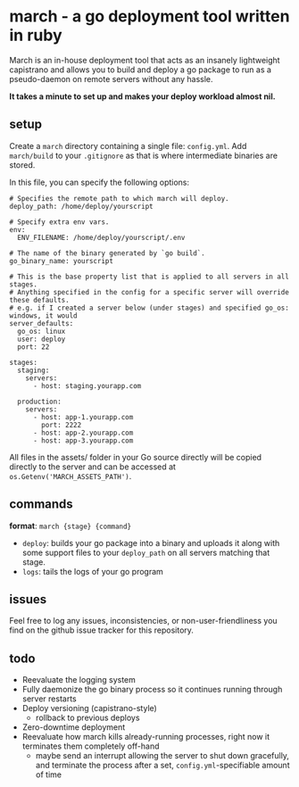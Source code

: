 # march - a go deployment tool written in ruby

March is an in-house deployment tool that acts as an insanely lightweight capistrano and allows you to build and deploy
a go package to run as a pseudo-daemon on remote servers without any hassle.

**It takes a minute to set up and makes your deploy workload almost nil.**

## setup

Create a `march` directory containing a single file: `config.yml`. Add `march/build` to your `.gitignore` as that is 
where intermediate binaries are stored.

In this file, you can specify the following options:

    # Specifies the remote path to which march will deploy.
    deploy_path: /home/deploy/yourscript
    
    # Specify extra env vars. 
    env:
      ENV_FILENAME: /home/deploy/yourscript/.env
    
    # The name of the binary generated by `go build`. 
    go_binary_name: yourscript
       
    # This is the base property list that is applied to all servers in all stages.
    # Anything specified in the config for a specific server will override these defaults.
    # e.g. if I created a server below (under stages) and specified go_os: windows, it would 
    server_defaults:
      go_os: linux
      user: deploy
      port: 22
    
    stages:
      staging:
        servers:
          - host: staging.yourapp.com
    
      production:
        servers:
          - host: app-1.yourapp.com
            port: 2222
          - host: app-2.yourapp.com
          - host: app-3.yourapp.com

All files in the assets/ folder in your Go source directly will be copied directly to the server and can be accessed at
`os.Getenv('MARCH_ASSETS_PATH')`.

## commands

**format**: `march {stage} {command}`

- `deploy`: builds your go package into a binary and uploads it along with some support files to your `deploy_path` on 
  all servers matching that stage.
- `logs`: tails the logs of your go program

## issues
Feel free to log any issues, inconsistencies, or non-user-friendliness you find on the github issue tracker for this 
repository.

## todo
- Reevaluate the logging system
- Fully daemonize the go binary process so it continues running through server restarts
- Deploy versioning (capistrano-style)
    - rollback to previous deploys
- Zero-downtime deployment
- Reevaluate how march kills already-running processes, right now it terminates them completely off-hand
    - maybe send an interrupt allowing the server to shut down gracefully, and terminate the process after a set, 
    `config.yml`-specifiable amount of time